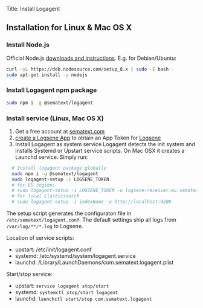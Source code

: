 Title: Install Logagent 

## Installation for Linux & Mac OS X

### Install Node.js 

Official Node.js [downloads and instructions](https://nodejs.org/en/download/).
E.g. for Debian/Ubuntu:
``` bash
curl -sL https://deb.nodesource.com/setup_8.x | sudo -E bash -
sudo apt-get install -y nodejs
```

### Install Logagent npm package
``` bash
sudo npm i -g @sematext/logagent 
```

### Install service (Linux, Mac OS X)

1. Get a free account at [sematext.com](https://apps.sematext.com/ui/registration)
2. [create a Logsene App](https://apps.sematext.com/ui/integrations) to obtain an App Token for [Logsene](http://www.sematext.com/logsene/) 
3. Install Logagent as system service
Logagent detects the init system and installs Systemd or Upstart service scripts. 
On Mac OSX it creates a Launchd service. Simply run:

``` bash
  # Install logagent package globally 
  sudo npm i -g @sematext/logagent
  sudo logagent-setup -i LOGSENE_TOKEN
  # for EU region: 
  # sudo logagent-setup -i LOGSENE_TOKEN -u logsene-receiver.eu.sematext.com
  # for local Elasticsearch
  # sudo logagent-setup -i indexName -u http://localhost:9200
```

The setup script generates the configuraton file in ```/etc/sematext/logagent.conf```.
The default settings ship all logs from ```/var/log/**/*.log``` to Logsene. 

Location of service scripts:

- upstart: /etc/init/logagent.conf
- systemd: /etc/systemd/system/logagent.service
- launchd: /Library/LaunchDaemons/com.sematext.logagent.plist

Start/stop service: 

- upstart: ```service logagent stop/start```
- systemd: ```systemctl stop/start logagent```
- launchd: ```launchctl start/stop com.sematext.logagent```


